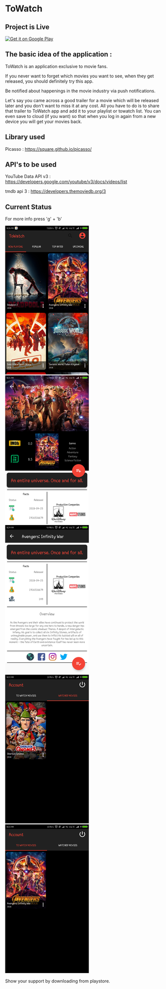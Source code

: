 # ToWatch

## Project is Live

[![Get it on Google Play](https://developer.android.com/images/brand/en_generic_rgb_wo_60.png)](https://play.google.com/store/apps/details?id=com.alphae.rishi.towatch)

## The basic idea of the application : 
  ToWatch is an application exclusive to movie fans.

If you never want to forget which movies you want to see, when they get released, you should definitely try this app.

Be notified about happenings in the movie industry via push notifications.

Let's say you came across a good trailer for a movie which will be released later and you don't want to miss it at any cost. All you have to do is to share that trailer to ToWatch app and add it to your playlist or towatch list. You can even save to cloud (if you want) so that when you log in again from a new device you will get your movies back.


## Library used

Picasso : https://square.github.io/picasso/

## API's to be used 

YouTube Data API v3 : https://developers.google.com/youtube/v3/docs/videos/list

tmdb api 3 : https://developers.themoviedb.org/3

## Current Status 
For more info press 'g' + 'b'

![alt text](screenshots/currentStatus1.png "1") ![alt text](screenshots/currentStatus2.png "2") ![alt text](screenshots/currentStatus3.png "3")
![alt text](screenshots/currentStatus4.png "4") ![alt text](screenshots/currentStatus5.png "5") 

Show your support by downloading from playstore.
